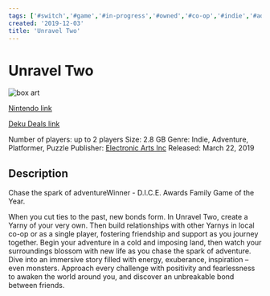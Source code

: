 ```yaml
---
tags: ['#switch','#game','#in-progress','#owned','#co-op','#indie','#adventure','#platformer','#puzzle']
created: '2019-12-03'
title: 'Unravel Two'
---
```

# Unravel Two

![box art](https://assets.nintendo.com/image/upload/c_pad,f_auto,h_613,q_auto,w_1089/ncom/en_US/games/switch/u/unravel-two-switch/hero?v=2021042822)

[Nintendo link](https://www.nintendo.com/games/detail/unravel-two-switch/)

[Deku Deals link](https://www.dekudeals.com/items/unravel-two)

Number of players: up to 2 players
Size: 2.8 GB
Genre: Indie, Adventure, Platformer, Puzzle
Publisher: [Electronic Arts Inc](https://www.dekudeals.com/games?include[collection]=true&filter[publisher]=Electronic+Arts+Inc)
Released: March 22, 2019

## Description

Chase the spark of adventureWinner - D.I.C.E. Awards Family Game of the Year.

When you cut ties to the past, new bonds form. In Unravel Two, create a Yarny of your very own. Then build relationships with other Yarnys in local co-op or as a single player, fostering friendship and support as you journey together.
Begin your adventure in a cold and imposing land, then watch your surroundings blossom with new life as you chase the spark of adventure. Dive into an immersive story filled with energy, exuberance, inspiration – even monsters. Approach every challenge with positivity and fearlessness to awaken the world around you, and discover an unbreakable bond between friends.
